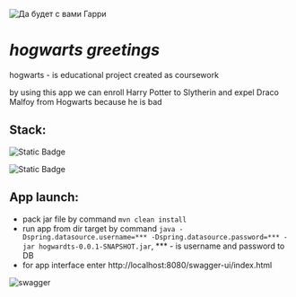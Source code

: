 ![Да будет с вами Гарри](https://s12.stc.all.kpcdn.net/afisha/msk/wp-content/uploads/sites/5/2021/01/1-14.jpg)
# *hogwarts greetings*
hogwarts - is educational project created as coursework

by using this app we can enroll Harry Potter to Slytherin and expel Draco Malfoy from Hogwarts because he is bad

## Stack:
![Static Badge](https://img.shields.io/badge/java-spring-green)

![Static Badge](https://img.shields.io/badge/postgres-blue)

## App launch:
- pack jar file by command `mvn clean install`
- run app from dir target by command `java -Dspring.datasource.username=*** -Dspring.datasource.password=*** -jar hogwardts-0.0.1-SNAPSHOT.jar`,  *** - is username and password to DB
- for app interface enter http://localhost:8080/swagger-ui/index.html

![swagger](src/test/resources/picture/hogwarts_swagger.png)
